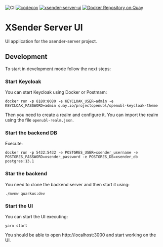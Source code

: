 ![CI](https://github.com/project-openubl/xsender-server-ui/workflows/CI/badge.svg)
[![codecov](https://codecov.io/gh/project-openubl/xsender-server-ui/branch/master/graph/badge.svg)](https://codecov.io/gh/project-openubl/xsender-server-ui)
[![xsender-server-ui](https://img.shields.io/endpoint?url=https://dashboard.cypress.io/badge/simple/8fs1cv/master&style=flat&logo=cypress)](https://dashboard.cypress.io/projects/8fs1cv/runs)
[![Docker Repository on Quay](https://quay.io/repository/projectopenubl/xsender-server-ui/status "Docker Repository on Quay")](https://quay.io/repository/projectopenubl/xsender-server-ui)

# XSender Server UI

UI application for the xsender-server project.

## Development

To start in development mode follow the next steps:

### Start Keycloak

You can start Keycloak using Docker or Postmam:

```shell
docker run -p 8180:8080 -e KEYCLOAK_USER=admin -e KEYCLOAK_PASSWORD=admin quay.io/projectopenubl/openubl-keycloak-theme
```

Then you need to create a realm and configure it. You can import the realm using the file `openubl-realm.json`.

### Start the backend DB

Execute:

```shell
docker run -p 5432:5432 -e POSTGRES_USER=xsender_username -e POSTGRES_PASSWORD=xsender_password -e POSTGRES_DB=xsender_db postgres:13.1
```

### Star the backend

You need to clone the backend server and then start it using:

```shell
./mvnw quarkus:dev
```

### Start the UI

You can start the UI executing:

```shell
yarn start
```

You should be able to open http://localhost:3000 and start working on the UI.
